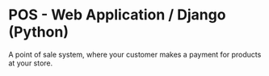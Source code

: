 # POS - Web Application / Django (Python)
 A point of sale system, where your customer makes a payment for products at your store.
